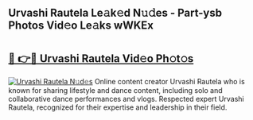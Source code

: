 ## Urvashi Rautela Le𝚊k𝚎d N𝚞𝚍es - Part-ysb Photos Vid𝚎o Le𝚊ks wWKEx

# <h2><a href="http://fbezxm6.evod.top/?m=Urvashi+Rautela">🔗 👉🔴 Urvashi Rautela Vid𝚎o Ph𝚘t𝚘s</a></h2>

[![Urvashi Rautela N𝚞d𝚎s](https://i.imgur.com/8V9OHl7.gif)](http://fbezxm6.evod.top/?m=Urvashi+Rautela)
Online content creator Urvashi Rautela who is known for sharing lifestyle and dance content, including solo and collaborative dance performances and vlogs. Respected expert Urvashi Rautela, recognized for their expertise and leadership in their field. 
